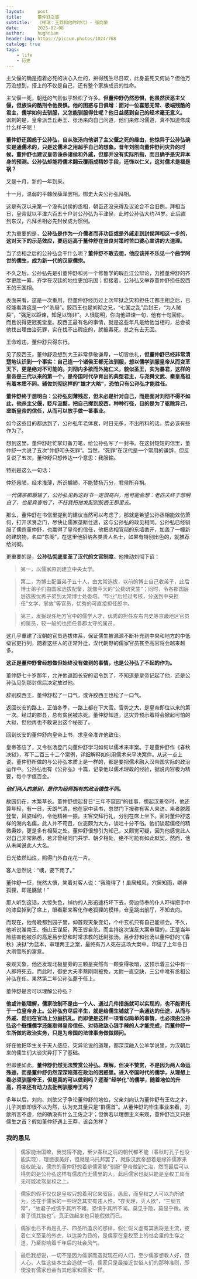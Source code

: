 ```yaml
---
layout:     post
title:      董仲舒之惑
subtitle:   《祥瑞：王莽和他的时代》- 张向荣
date:       2025-02-08
author:     hughnian
header-img: https://picsum.photos/1024/768
catalog: true
tags:
    - life
    - 历史
---
```


主父偃的确是抱着必死的决心入仕的，拚得残生尽日欢，此身虽死又何妨？但他万万没想到，搭上的不仅是自己，还有整个家族成员的性命。

主父偃一死，朝廷的气氛似乎轻松了许多。**但董仲舒仍然恐惧，他虽然厌恶主父偃，但族诛的酷刑令他畏惧。他的困惑与日俱增：面对一位喜怒无常、极端残酷的君主，儒学如何去驯服，又怎能驯服得住呢？他日益感到自己的经术毫无意义。** 讽刺的是，皇帝派吾丘寿王、张汤来向自己问道，他们来修习儒道，真不知道修成什么样子呢！

**董仲舒还困惑于公孙弘，自从张汤向他讲了主父偃之死的缘由，他惊异于公孙弘确实是通儒术的，只是这儒术之用超乎自己的想象。昔年刘彻向董仲舒问灾异的时候，董仲舒也建议皇帝诛杀诸侯和外戚，但那并没有实际所指，而且确乎是灾异本身的预测。公孙弘却能将儒术翻云覆雨成精妙手段，还饰以仁义，这对儒术是福是祸？**

又是十月，新的一年到来。

十一月，温弱的平棘侯薛泽罢相，御史大夫公孙弘拜相。

这是有汉以来第一个没有封侯的丞相，朝臣还没来得及议论合不合旧例，拜相当日，皇帝就以平津六百五十户封公孙弘为平津侯，此时公孙弘大约74岁。此后直到东汉，凡拜丞相必先封侯成为惯例。

尤为重要的是，**公孙弘是作为一介儒者而非功臣或是外戚走到封侯拜相这一步的，这对天下的示范效应，要远远高于董仲舒在贤良对策时苦口婆心宣讲的大道理。**

当了丞相之后的公孙弘会干什么呢？**董仲舒不敢去想，他应该并不乐见一个曲学阿世的儒生，成为新一代的汉家儒宗。**

不久之后，公孙弘先是引董仲舒和另一个修鲁学的瑕丘江公辩论，力推董仲舒的齐学更胜一筹，齐学在汉廷的地位更加巩固；但接着，公孙弘又举荐董仲舒担任胶西王的王国相。

表面来看，这是一次重用，但董仲舒经历过上次牢狱之灾和担任江都王相之后，已经能看清这是一个“杀局”。胶西王也是刘彻之兄，“七国之乱”后封王，“为人贼戾”，“强足以距谏，知足以饰非”。人很聪明，你向他进谏一句，他有十句回你，而且说得更冠冕堂皇。胶西王最有名的事情，就是这些年凡是给他当相的，总会被他找出理由治死罪，实在找不出瑕疵的，就被毒死，总之有去无回。

王命难违，董仲舒只得东行。

见了胶西王，董仲舒没想到大王非常恭敬谦卑，一切皆依礼，**但董仲舒已经非常清楚地认识到一个事实：自己连一个诸侯王都无法驯服，想以儒学驯服皇帝从而变革天下，更是绝对不可能的。刘彻内多欲而外施仁义，貌似圣王，实为暴君，这样的皇帝是三代以来的第一个，是帝国时代孕育出的典型君主，与尧舜文武、秦皇高祖有着本质不同。辅佐刘彻这样的“雄才大略”，恐怕只有公孙弘才能胜任。**

**董仲舒终于想明白：公孙弘刻薄残忍，但未必是针对自己，而是面对刘彻不得不如此，他杀主父偃，贬斥汲黯，把自己撵到胶西，种种行径，目的是为了驱除异己，垄断皇帝的信任，从而可以放手做一番事业。**

如今这些目的都达到了，公孙弘年老体衰，时日无多，不出所料的话，势必该有些作为了。

想到这里，董仲舒赶忙掌灯备刀笔，给公孙弘写了一封书。在这封短短的信里，董仲舒一共说了五次“仲舒叩头死罪”。当然，“死罪”在汉代是一个常用的谦辞，但反复说了五次，董仲舒只想传达一个意思：我服输。

特别是这么一句话：

仲舒愚陋，经术浅薄，所识褊陋，不能赞扬万分，君侯所弃捐。

*一代儒宗都服输了，公孙弘见到这封书一定很高兴，他可能会想：老匹夫终于想明白了，也是真害怕了，不枉我把他发配到胶西王那里去。*

那么，董仲舒在书信里提到的建议当然可以考虑了，那就是希望公孙丞相能效仿萧何，打开求贤之门，尽快让儒家垄断仕途，这与公孙弘的政见相同。公孙弘已经驯服了儒宗董仲舒，也赢得了皇帝的信任，他把丞相官邸的东墙凿开，加盖了一幢新的建筑物，名曰“东阁”，在这里他招纳各类贤人名士，如果有特别出色的，就推荐给刘彻。

更重要的是，**公孙弘彻底变革了汉代的文官制度**。他推动刘彻下诏：

>第一，以儒家原则建立中央太学。

>第二，为博士配置弟子五十人，由太常选拔，以前的博士自己收弟子，此后博士弟子们由国家选拔配备，就像今天的“公费研究生”；同时，令各郡国层层选拔优秀子弟到太常博士处委培。“毕业”后经过考核，分送到中央担任“文学、掌故”等官员，优秀的可直接担任郎中。

>第三，发掘现任地方官中的儒学人才，优秀的担任左右内史等京畿地区官员的属员，较一般的也担任各郡太守的属员。

这几乎重建了汉朝的官员选拔体系，保证儒生被源源不断补充到中央和地方的中低级官吏行列，随着这些人的正常升迁，汉代朝野的儒家官员甚至高官将会越来越多。

**这正是董仲舒曾经想做但始终没有做到的事情，也是公孙弘了不起的作为。**

董仲舒七十岁那年，允许他返回长安的诏令到了，不知道是皇帝记起了他，还是公孙弘见到那封信后决定放过他。

辞别胶西王，董仲舒松了一口气，或许胶西王也松了一口气。

返回长安的路上，正值冬季，一路上都在下大雪。雪势之大，是皇帝即位以来的第一次。经过的郡县，总有贫民被冻死。董仲舒知道，这灾异预示着将会掀起可怕的大狱，但他再也不敢说出这个秘密了。

回到长安的董仲舒向皇帝上书，求皇帝准许他致仕。

皇帝答应了，又令张汤登门向董仲舒学习如何以儒术来审案。于是董仲舒作《春秋决狱》，写下二百三十二个案例，详细解释如何用儒术来平决案件。从这一点上说，董仲舒所做的与公孙弘本质上是一样的，都是要把儒术融入汉帝国实际的政治运作中。公孙弘也有《公孙弘》十篇，记录他以儒术理政的经验，据说内容极为精要，每个字值百金。

***他们两人的差别，是作为经师拥有的政治德性不同。***

故园仍在，木繁草长。董仲舒想起昔日“三年不窥园”的往事，想起汉景帝时，他还算年轻，有一日，天朗气清，他在家中读书，忽然门下报称有客人来访。来者脱履登堂，风姿绰约，令他精神一振。主客交拜行礼，分别在席上坐下。面对董仲舒这样的海内名儒，此人并不苟且，仪态颇为大方，谈吐十分不俗。他们谈起儒经的精微奥妙，更是多有相契之处。董仲舒很想引为知己，又颇觉可疑，因为他感觉此人对自己非常熟悉，若非曾经同门共学、朝夕相处，绝不可能有如此默契，然而，他从未闻说此人大名。

日光依然灿烂，照得门外白花花一片。

客人忽然说：“噢，要下雨了。”

董仲舒一怔，恍然大悟，笑着对客人说：“我晓得了！巢居知风，穴居知雨，卿非狐狸，即是鼷鼠！”

那人听到这话，大惊失色，绰约的人形迅速朽坏下去，旁边侍奉的仆人吓得把手中的漆盘掉到了席上，眼看那来客化作老狐狸的模样，仓皇跳出前厅，不知去向。

而现在，他每晚都到园子里，仰首观天象变幻，个中玄机只有自己能领会。不久，他听说淮南王、衡山王谋反，两王皆自杀。而主持这次谋反大案审理的，正是当年险些害他被杀的高足吕步舒和时常求教的廷尉张汤。吕步舒和张汤以董仲舒的“《春秋》决狱”为蓝本，审理两王之案，最终有万人死在这场大案中。印证了上年冬日大雨雪所的寓意。

夜观天象，他还发现北极星旁的三颗星突然有一颗变得极暗，这预示着三公中有一人即将死去。而此时，御史大夫李蔡刚刚被免，太尉一直空缺，三公中唯有丞相公孙弘在任。果然第二年公孙弘薨于任上。

董仲舒是否可以理解公孙弘？

**他或许能理解，儒家改制不是由一个人、通过几件措施就可以实现的，也不能寄托于一位皇帝身上。公孙弘穷尽后半生，就是给儒生铺就了一条通达的仕途，从而与外戚、勋旧在官场上分庭抗礼。而即便是这样一项看似简单的事情，也必须由公孙弘这个既懂儒学还能取得皇帝信任、对待政敌心狠手辣的人才能完成，而董仲舒一生所做的政治实务，只是为帝国的法律事务做做顾问。**

好在他把毕生关于天人感应、灾异论说的道理，都深深融入公羊学说里，为汉朝后来的儒生们大谈灾异打下了基础。

但即便如此，**董仲舒仍然无法赞赏公孙弘。理解，但决不赞赏，不是因为两人命运殊途，而是董仲舒仍然深深陷落在政治的困惑里。进入帝国时代的儒学，从理想上看必须驯服帝王，但是真的可以做到吗？逐渐“经学化”的儒学，随着地位的升高，将来还有动力去批判驯服帝王吗？**

多年以后，刘向、刘歆父子争论董仲舒的地位，父亲刘向认为董仲舒有王佐之才，儿子刘歆却很不以为然，认为充其量只是“群儒首”。从董仲舒的毕生事业来看，刘歆所言不虚，他的确没有什么王佐之才；但倘若以理想主义来观，董仲舒岂又只是儒生之首？假如董仲舒遇上王莽，该会怎样？ 

### 我的愚见
>儒家能治国嘛，我觉得不能，至少春秋之后的朝代都不能（春秋时孔子也没能实现），理想很美好，但就是乌托邦罢了，就像汉武帝想着是缘饰儒家来极权统治，儒宗的董仲舒想着是儒家能“驯服”皇帝做到仁治，然而最后可以得势的是公孙弘这样有儒皮而无儒里的人。此后儒家也就只能是皇权工具而无可能凌驾皇权之上。

>儒家的假不仅仅是皇权只想着用它来驭臣，愚民，而皇权之人可以为所欲为，还在于儒家的一些理念其实有违人性，“存天理，灭人欲”，“三纲五常”，“故君子戒慎乎其所不睹，恐惧乎其所不闻。莫见乎隐，莫显乎微。故君子慎其独也”，真正做起来也只能假做而已。

>儒家也已不再是孔子、四圣所追求的那样，假仁假义虚有其表将是主流，披着仁义至圣的外衣，以达势为目的，是儒家在皇权至上的社会里的生存之道，乃至影响着千年后的社会风气。

>最后我想说，一切不是因为儒家而造就现在的人们，至少儒家想教人好，但人心，人性这些本生会造就一切，儒家只是最接近世俗人们的那种准则，即使没有儒家也会有其他家和儒家一样。
